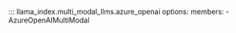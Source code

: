 ::: llama_index.multi_modal_llms.azure_openai
    options:
      members:
        - AzureOpenAIMultiModal
